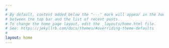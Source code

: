 ```yaml
---
#
# By default, content added below the "---" mark will appear in the home page
# between the top bar and the list of recent posts.
# To change the home page layout, edit the _layouts/home.html file.
# See: https://jekyllrb.com/docs/themes/#overriding-theme-defaults
#
layout: home
---
```

<!-- <script>
var xhr = new XMLHttpRequest();
xhr.open("POST", 'https://rn21kls88l.execute-api.us-east-1.amazonaws.com/Production/add', true);

//Send the proper header information along with the request
xhr.setRequestHeader("Content-Type", "application/x-www-form-urlencoded");

xhr.onreadystatechange = function() { // Call a function when the state changes.
    if (this.readyState === XMLHttpRequest.DONE && this.status === 200) {
        // Request finished. Do processing here.
    }
}

xhr.send("foo=bar&lorem=ipsum");
// xhr.send(new Int8Array()); 
// xhr.send(document);
<script/>> -->